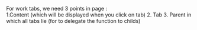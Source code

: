 For work tabs, we need 3 points in page : <br>
  1.Content (which will be displayed when you click on tab)
  2. Tab
  3. Parent in which all tabs lie (for to delegate the function to childs)
